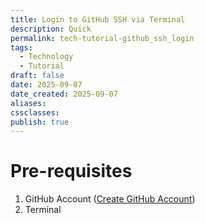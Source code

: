 ```yaml
---
title: Login to GitHub SSH via Terminal
description: Quick
permalink: tech-tutorial-github_ssh_login
tags:
  - Technology
  - Tutorial
draft: false
date: 2025-09-07
date_created: 2025-09-07
aliases:
cssclasses:
publish: true
---
```

# Pre-requisites
1. GitHub Account ([Create GitHub Account](https://docs.github.com/en/get-started/start-your-journey/creating-an-account-on-github))
2. Terminal 
